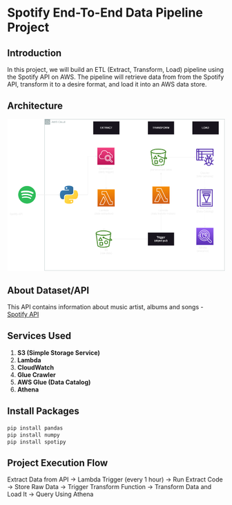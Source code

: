 # Spotify End-To-End Data Pipeline Project

## Introduction
In this project, we will build an ETL (Extract, Transform, Load) pipeline using the Spotify API on AWS. The pipeline will retrieve data from from the Spotify API, transform it to a desire format, and load it into an AWS data store.

## Architecture
![Architecture Diagram](https://github.com/mkolakowska/spotify-data/blob/main/spotify_architecture.png)

## About Dataset/API
This API contains information about music artist, albums and songs - [Spotify API](https://developer.spotify.com/documentation/web-api)

## Services Used
1. **S3 (Simple Storage Service)**
2. **Lambda**
3. **CloudWatch**
4. **Glue Crawler**
5. **AWS Glue (Data Catalog)**
6. **Athena**

## Install Packages
```
pip install pandas
pip install numpy
pip install spotipy
```

## Project Execution Flow
Extract Data from API -> Lambda Trigger (every 1 hour) -> Run Extract Code -> Store Raw Data -> Trigger Transform Function -> Transform Data and Load It -> Query Using Athena
